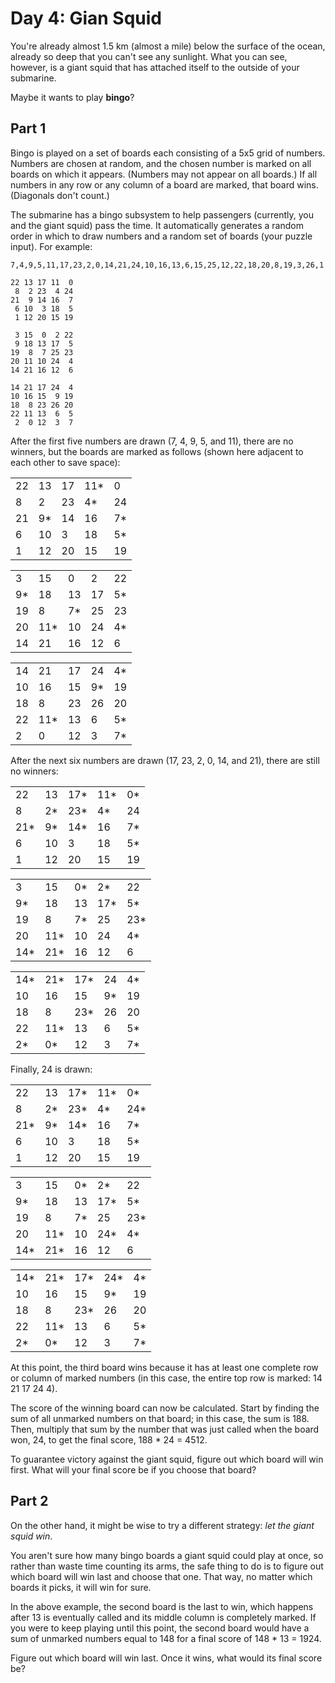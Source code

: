 # Day 4: Gian Squid

You're already almost 1.5 km (almost a mile) below the surface of the ocean, already so deep that you can't see any
sunlight. What you can see, however, is a giant squid that has attached itself to the outside of your submarine.

Maybe it wants to play **bingo**?

## Part 1

Bingo is played on a set of boards each consisting of a 5x5 grid of numbers. Numbers are chosen at random, and the
chosen number is marked on all boards on which it appears. (Numbers may not appear on all boards.) If all numbers in any
row or any column of a board are marked, that board wins. (Diagonals don't count.)

The submarine has a bingo subsystem to help passengers (currently, you and the giant squid) pass the time. It
automatically generates a random order in which to draw numbers and a random set of boards (your puzzle input). For
example:

``` text
7,4,9,5,11,17,23,2,0,14,21,24,10,16,13,6,15,25,12,22,18,20,8,19,3,26,1
```

``` text
22 13 17 11  0
 8  2 23  4 24
21  9 14 16  7
 6 10  3 18  5
 1 12 20 15 19

 3 15  0  2 22
 9 18 13 17  5
19  8  7 25 23
20 11 10 24  4
14 21 16 12  6

14 21 17 24  4
10 16 15  9 19
18  8 23 26 20
22 11 13  6  5
 2  0 12  3  7
```

After the first five numbers are drawn (7, 4, 9, 5, and 11), there are no winners, but the boards are marked as
follows (shown here adjacent to each other to save space):

|     |     |     |     |     |
|-----|-----|-----|-----|-----|
| 22  | 13  | 17  | 11* | 0   |
| 8   | 2   | 23  | 4*  | 24  |
| 21  | 9*  | 14  | 16  | 7*  |
| 6   | 10  | 3   | 18  | 5*  |
| 1   | 12  | 20  | 15  | 19  |

|     |     |     |     |     |
|-----|-----|-----|-----|-----|
| 3   | 15  | 0   | 2   | 22  |
| 9*  | 18  | 13  | 17  | 5*  |
| 19  | 8   | 7*  | 25  | 23  |
| 20  | 11* | 10  | 24  | 4*  |
| 14  | 21  | 16  | 12  | 6   |

|     |     |     |     |     |
|-----|-----|-----|-----|-----|
| 14  | 21  | 17  | 24  | 4*  |
| 10  | 16  | 15  | 9*  | 19  |
| 18  | 8   | 23  | 26  | 20  |
| 22  | 11* | 13  | 6   | 5*  |
| 2   | 0   | 12  | 3   | 7*  |

After the next six numbers are drawn (17, 23, 2, 0, 14, and 21), there are still no winners:

|     |     |     |     |     |
|-----|-----|-----|-----|-----|
| 22  | 13  | 17* | 11* | 0*  |
| 8   | 2*  | 23* | 4*  | 24  |
| 21* | 9*  | 14* | 16  | 7*  |
| 6   | 10  | 3   | 18  | 5*  |
| 1   | 12  | 20  | 15  | 19  |

|     |     |     |     |     |
|-----|-----|-----|-----|-----|
| 3   | 15  | 0*  | 2*  | 22  |
| 9*  | 18  | 13  | 17* | 5*  |
| 19  | 8   | 7*  | 25  | 23* |
| 20  | 11* | 10  | 24  | 4*  |
| 14* | 21* | 16  | 12  | 6   |

|     |     |     |     |     |
|-----|-----|-----|-----|-----|
| 14* | 21* | 17* | 24  | 4*  |
| 10  | 16  | 15  | 9*  | 19  |
| 18  | 8   | 23* | 26  | 20  |
| 22  | 11* | 13  | 6   | 5*  |
| 2*  | 0*  | 12  | 3   | 7*  |

Finally, 24 is drawn:

|     |     |     |     |     |
|-----|-----|-----|-----|-----|
| 22  | 13  | 17* | 11* | 0*  |
| 8   | 2*  | 23* | 4*  | 24* |
| 21* | 9*  | 14* | 16  | 7*  |
| 6   | 10  | 3   | 18  | 5*  |
| 1   | 12  | 20  | 15  | 19  |

|     |     |     |     |     |
|-----|-----|-----|-----|-----|
| 3   | 15  | 0*  | 2*  | 22  |
| 9*  | 18  | 13  | 17* | 5*  |
| 19  | 8   | 7*  | 25  | 23* |
| 20  | 11* | 10  | 24* | 4*  |
| 14* | 21* | 16  | 12  | 6   |

|     |     |     |     |     |
|-----|-----|-----|-----|-----|
| 14* | 21* | 17* | 24* | 4*  |
| 10  | 16  | 15  | 9*  | 19  |
| 18  | 8   | 23* | 26  | 20  |
| 22  | 11* | 13  | 6   | 5*  |
| 2*  | 0*  | 12  | 3   | 7*  |

At this point, the third board wins because it has at least one complete row or column of marked numbers (in this case,
the entire top row is marked: 14 21 17 24 4).

The score of the winning board can now be calculated. Start by finding the sum of all unmarked numbers on that board; in
this case, the sum is 188. Then, multiply that sum by the number that was just called when the board won, 24, to get the
final score, 188 * 24 = 4512.

To guarantee victory against the giant squid, figure out which board will win first. What will your final score be if
you choose that board?

## Part 2

On the other hand, it might be wise to try a different strategy: _let the giant squid win_.

You aren't sure how many bingo boards a giant squid could play at once, so rather than waste time counting its arms, the
safe thing to do is to figure out which board will win last and choose that one. That way, no matter which boards it
picks, it will win for sure.

In the above example, the second board is the last to win, which happens after 13 is eventually called and its middle
column is completely marked. If you were to keep playing until this point, the second board would have a sum of unmarked
numbers equal to 148 for a final score of 148 * 13 = 1924.

Figure out which board will win last. Once it wins, what would its final score be?